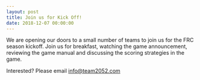 ```yaml
---
layout: post
title: Join us for Kick Off!
date: 2018-12-07 00:00:00
---
```


We are opening our doors to a small number of teams to join us for the FRC season kickoff.  Join us for breakfast, watching the game announcement, reviewing the game manual and discussing the scoring strategies in the game.

Interested? Please email info@team2052.com

